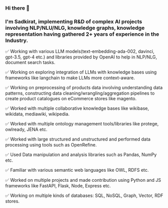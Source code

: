 ### Hi there 👋

### I'm Sadkirat, implementing R&D of complex AI projects involving NLP/NLU/NLG, knowledge graphs, knowledge representation having gathered 2+ years of experience in the Industry.

✅ Working with various LLM models(text-embedding-ada-002, davinci, gpt-3.5, gpt-4 etc.) and libraries provided by OpenAI to help in NLP/NLG, document search tasks.

✅ Working on exploring integration of LLMs with knowledge bases using frameworks like langchain to make LLMs more context-aware.

✅ Working on preprocessing of products data involving understanding data patterns, constructing data cleaning/wrangling/aggregation pipelines to create product catalogues on eCommerce stores like magento.  

✅ Worked with multiple collaborative knowledge bases like wikibase, wikidata, mediawiki, wikipedia. 

✅ Worked with multiple ontology management tools/libraries like protege, owlready, JENA etc. 

✅ Worked with large structured and unstructured and performed data processing using tools such as OpenRefine.

✅ Used Data manipulation and analysis libraries such as Pandas, NumPy etc.

✅ Familiar with various semantic web languages like OWL, RDFS etc.

✅ Worked on multiple projects and made contribution using Python and JS frameworks like FastAPI, Flask, Node, Express etc.

✅ Working on multiple kinds of databases:  SQL, NoSQL, Graph, Vector, RDF stores.
